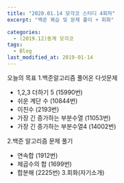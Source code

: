 ```yaml
---
title: "2020.01.14 모각코 스터디 4회차"
excerpt: "백준 복습 및 문제 풀이 + 회화"

categories:
  - (2019.12)동계 모각코
tags:
  - Blog
last_modified_at: 2019-01-14
---
```

오늘의 목표
1.백준알고리즘 풀어온 다섯문제

- 1,2,3 더하기 5 (15990번)
- 쉬운 계단 수 (10844번)
- 이친수 (2193번)
- 가장 긴 증가하는 부분수열 (11053번)
- 가장 긴 증가하는 부분수열4 (14002번)

2.백준 알고리즘 문제 풀기
- 연속합 (1912번)
- 제곱수의 합 (1699번)
- 합분해 (2225번)
3.회화(자기소개)
